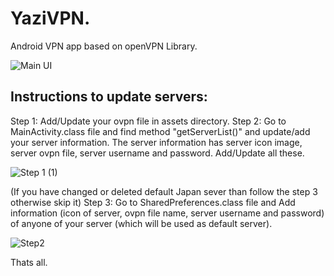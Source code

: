 # YaziVPN.
Android VPN app based on openVPN Library.

![Main UI](https://user-images.githubusercontent.com/68849516/129557112-3184e3c5-f92a-43bd-9c7b-be8cce7318a1.png)


## Instructions to update servers:
  Step 1: Add/Update your ovpn file in assets directory.
  Step 2: Go to MainActivity.class file and find method "getServerList()" and update/add your server information. The server information has server icon image,       server ovpn file, server username and password. Add/Update all these.
  
  ![Step 1 (1)](https://user-images.githubusercontent.com/68849516/129557745-6cba44c7-3452-4146-b0df-2d901c77594a.png)

  
  (If you have changed or deleted default Japan sever than follow the step 3 otherwise skip it)
  Step 3: Go to SharedPreferences.class file and Add information (icon of server, ovpn file name, server username and password) of anyone of your server (which will   be used as default server).
  
  ![Step2](https://user-images.githubusercontent.com/68849516/129558616-fc8d293e-2a6c-425c-85c8-2bac9a3c7343.png)

  Thats all.
